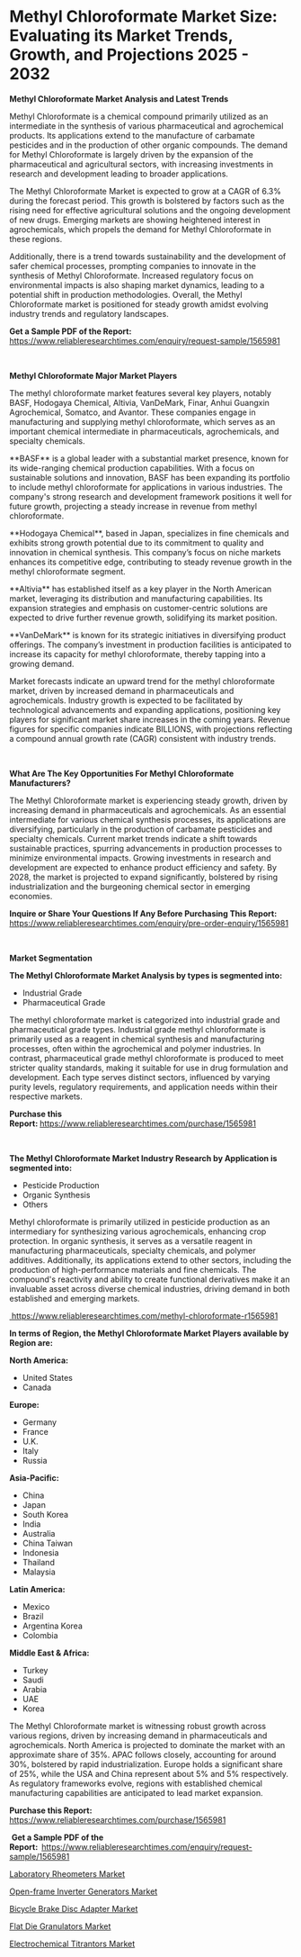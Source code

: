 <p><h1>Methyl Chloroformate Market Size: Evaluating its Market Trends, Growth, and Projections 2025 - 2032</h1></p><p><strong>Methyl Chloroformate Market Analysis and Latest Trends</strong></p>
<p><p>Methyl Chloroformate is a chemical compound primarily utilized as an intermediate in the synthesis of various pharmaceutical and agrochemical products. Its applications extend to the manufacture of carbamate pesticides and in the production of other organic compounds. The demand for Methyl Chloroformate is largely driven by the expansion of the pharmaceutical and agricultural sectors, with increasing investments in research and development leading to broader applications.</p><p>The Methyl Chloroformate Market is expected to grow at a CAGR of 6.3% during the forecast period. This growth is bolstered by factors such as the rising need for effective agricultural solutions and the ongoing development of new drugs. Emerging markets are showing heightened interest in agrochemicals, which propels the demand for Methyl Chloroformate in these regions. </p><p>Additionally, there is a trend towards sustainability and the development of safer chemical processes, prompting companies to innovate in the synthesis of Methyl Chloroformate. Increased regulatory focus on environmental impacts is also shaping market dynamics, leading to a potential shift in production methodologies. Overall, the Methyl Chloroformate market is positioned for steady growth amidst evolving industry trends and regulatory landscapes.</p></p>
<p><strong>Get a Sample PDF of the Report:&nbsp;</strong> <a href="https://www.reliableresearchtimes.com/enquiry/request-sample/1565981?utm_campaign=3522&utm_medium=2&utm_source=Github&utm_content=ia&utm_term=31032025&utm_id=methyl-chloroformate">https://www.reliableresearchtimes.com/enquiry/request-sample/1565981</a></p>
<p>&nbsp;</p>
<p><strong>Methyl Chloroformate Major Market Players</strong></p>
<p><p>The methyl chloroformate market features several key players, notably BASF, Hodogaya Chemical, Altivia, VanDeMark, Finar, Anhui Guangxin Agrochemical, Somatco, and Avantor. These companies engage in manufacturing and supplying methyl chloroformate, which serves as an important chemical intermediate in pharmaceuticals, agrochemicals, and specialty chemicals.</p><p>**BASF** is a global leader with a substantial market presence, known for its wide-ranging chemical production capabilities. With a focus on sustainable solutions and innovation, BASF has been expanding its portfolio to include methyl chloroformate for applications in various industries. The company's strong research and development framework positions it well for future growth, projecting a steady increase in revenue from methyl chloroformate.</p><p>**Hodogaya Chemical**, based in Japan, specializes in fine chemicals and exhibits strong growth potential due to its commitment to quality and innovation in chemical synthesis. This company’s focus on niche markets enhances its competitive edge, contributing to steady revenue growth in the methyl chloroformate segment.</p><p>**Altivia** has established itself as a key player in the North American market, leveraging its distribution and manufacturing capabilities. Its expansion strategies and emphasis on customer-centric solutions are expected to drive further revenue growth, solidifying its market position.</p><p>**VanDeMark** is known for its strategic initiatives in diversifying product offerings. The company’s investment in production facilities is anticipated to increase its capacity for methyl chloroformate, thereby tapping into a growing demand.</p><p>Market forecasts indicate an upward trend for the methyl chloroformate market, driven by increased demand in pharmaceuticals and agrochemicals. Industry growth is expected to be facilitated by technological advancements and expanding applications, positioning key players for significant market share increases in the coming years. Revenue figures for specific companies indicate BILLIONS, with projections reflecting a compound annual growth rate (CAGR) consistent with industry trends.</p></p>
<p>&nbsp;</p>
<p><strong>What Are The Key Opportunities For Methyl Chloroformate Manufacturers?</strong></p>
<p><p>The Methyl Chloroformate market is experiencing steady growth, driven by increasing demand in pharmaceuticals and agrochemicals. As an essential intermediate for various chemical synthesis processes, its applications are diversifying, particularly in the production of carbamate pesticides and specialty chemicals. Current market trends indicate a shift towards sustainable practices, spurring advancements in production processes to minimize environmental impacts. Growing investments in research and development are expected to enhance product efficiency and safety. By 2028, the market is projected to expand significantly, bolstered by rising industrialization and the burgeoning chemical sector in emerging economies.</p></p>
<p><strong>Inquire or Share Your Questions If Any Before Purchasing This Report:</strong> <a href="https://www.reliableresearchtimes.com/enquiry/pre-order-enquiry/1565981?utm_campaign=3522&utm_medium=2&utm_source=Github&utm_content=ia&utm_term=31032025&utm_id=methyl-chloroformate">https://www.reliableresearchtimes.com/enquiry/pre-order-enquiry/1565981</a></p>
<p>&nbsp;</p>
<p><strong>Market Segmentation</strong></p>
<p><strong>The Methyl Chloroformate Market Analysis by types is segmented into:</strong></p>
<p><ul><li>Industrial Grade</li><li>Pharmaceutical Grade</li></ul></p>
<p><p>The methyl chloroformate market is categorized into industrial grade and pharmaceutical grade types. Industrial grade methyl chloroformate is primarily used as a reagent in chemical synthesis and manufacturing processes, often within the agrochemical and polymer industries. In contrast, pharmaceutical grade methyl chloroformate is produced to meet stricter quality standards, making it suitable for use in drug formulation and development. Each type serves distinct sectors, influenced by varying purity levels, regulatory requirements, and application needs within their respective markets.</p></p>
<p><strong>Purchase this Report:&nbsp;</strong><a href="https://www.reliableresearchtimes.com/purchase/1565981?utm_campaign=3522&utm_medium=2&utm_source=Github&utm_content=ia&utm_term=31032025&utm_id=methyl-chloroformate">https://www.reliableresearchtimes.com/purchase/1565981</a></p>
<p>&nbsp;</p>
<p><strong>The Methyl Chloroformate Market Industry Research by Application is segmented into:</strong></p>
<p><ul><li>Pesticide Production</li><li>Organic Synthesis</li><li>Others</li></ul></p>
<p><p>Methyl chloroformate is primarily utilized in pesticide production as an intermediary for synthesizing various agrochemicals, enhancing crop protection. In organic synthesis, it serves as a versatile reagent in manufacturing pharmaceuticals, specialty chemicals, and polymer additives. Additionally, its applications extend to other sectors, including the production of high-performance materials and fine chemicals. The compound's reactivity and ability to create functional derivatives make it an invaluable asset across diverse chemical industries, driving demand in both established and emerging markets.</p></p>
<p><a href="https://www.reliableresearchtimes.com/methyl-chloroformate-r1565981?utm_campaign=3522&utm_medium=2&utm_source=Github&utm_content=ia&utm_term=31032025&utm_id=methyl-chloroformate">&nbsp;https://www.reliableresearchtimes.com/methyl-chloroformate-r1565981</a></p>
<p><strong>In terms of Region, the Methyl Chloroformate Market Players available by Region are:</strong></p>
<p>
    <p> <strong> North America: </strong>
        <ul>
            <li>United States</li>
            <li>Canada</li>
        </ul>
        </p> 
    <p> <strong> Europe: </strong>
        <ul>
            <li>Germany</li>
            <li>France</li>
            <li>U.K.</li>
            <li>Italy</li>
            <li>Russia</li>
        </ul>
        </p> 
    <p> <strong> Asia-Pacific: </strong>
        <ul>
            <li>China</li>
            <li>Japan</li>
            <li>South Korea</li>
            <li>India</li>
            <li>Australia</li>
            <li>China Taiwan</li>
            <li>Indonesia</li>
            <li>Thailand</li>
            <li>Malaysia</li>
        </ul>
        </p> 
    <p> <strong> Latin America: </strong>
        <ul>
            <li>Mexico</li>
            <li>Brazil</li>
            <li>Argentina Korea</li>
            <li>Colombia</li>
        </ul>
        </p> 
    <p> <strong> Middle East & Africa: </strong>
        <ul>
            <li>Turkey</li>
            <li>Saudi</li>
            <li>Arabia</li>
            <li>UAE</li>
            <li>Korea</li>
        </ul>
    </p>
    </p>
<p><p>The Methyl Chloroformate market is witnessing robust growth across various regions, driven by increasing demand in pharmaceuticals and agrochemicals. North America is projected to dominate the market with an approximate share of 35%. APAC follows closely, accounting for around 30%, bolstered by rapid industrialization. Europe holds a significant share of 25%, while the USA and China represent about 5% and 5% respectively. As regulatory frameworks evolve, regions with established chemical manufacturing capabilities are anticipated to lead market expansion.</p></p>
<p><strong>Purchase this Report: </strong><a href="https://www.reliableresearchtimes.com/purchase/1565981?utm_campaign=3522&utm_medium=2&utm_source=Github&utm_content=ia&utm_term=31032025&utm_id=methyl-chloroformate">https://www.reliableresearchtimes.com/purchase/1565981</a></p>
<p>&nbsp;<strong>Get a Sample PDF of the Report:&nbsp;&nbsp;</strong><a href="https://www.reliableresearchtimes.com/enquiry/request-sample/1565981?utm_campaign=3522&utm_medium=2&utm_source=Github&utm_content=ia&utm_term=31032025&utm_id=methyl-chloroformate">https://www.reliableresearchtimes.com/enquiry/request-sample/1565981</a></p>
<p><strong></strong></p>
<p><p><a href="https://www.linkedin.com/pulse/laboratory-rheometers-market-size-share-analysis-2025-2032-segmentation-nb6df?utm_campaign=3522&utm_medium=2&utm_source=Github&utm_content=ia&utm_term=31032025&utm_id=methyl-chloroformate">Laboratory Rheometers Market</a></p><p><a href="https://www.linkedin.com/pulse/future-trends-global-open-frame-inverter-generators-market-ikqhf?utm_campaign=3522&utm_medium=2&utm_source=Github&utm_content=ia&utm_term=31032025&utm_id=methyl-chloroformate">Open-frame Inverter Generators Market</a></p><p><a href="https://www.linkedin.com/pulse/navigating-bicycle-brake-disc-adapter-market-incorporating-tjywf?utm_campaign=3522&utm_medium=2&utm_source=Github&utm_content=ia&utm_term=31032025&utm_id=methyl-chloroformate">Bicycle Brake Disc Adapter Market</a></p><p><a href="https://www.linkedin.com/pulse/flat-die-granulators-market-analysis-driving-business-advancement-epj9f?utm_campaign=3522&utm_medium=2&utm_source=Github&utm_content=ia&utm_term=31032025&utm_id=methyl-chloroformate">Flat Die Granulators Market</a></p><p><a href="https://www.linkedin.com/pulse/electrochemical-titrantors-market-opportunities-emerging-global-ee8zf?utm_campaign=3522&utm_medium=2&utm_source=Github&utm_content=ia&utm_term=31032025&utm_id=methyl-chloroformate">Electrochemical Titrantors Market</a></p></p>